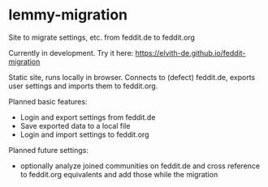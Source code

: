 # lemmy-migration
Site to migrate settings, etc. from feddit.de to feddit.org

Currently in development. Try it here: https://elvith-de.github.io/feddit-migration

Static site, runs locally in browser. Connects to (defect) feddit.de, exports user settings and imports them to feddit.org.

Planned basic features:
* Login and export settings from feddit.de
* Save exported data to a local file
* Login and import settings to feddit.org

Planned future settings:
* optionally analyze joined communities on feddit.de and cross reference to feddit.org equivalents and add those while the migration
